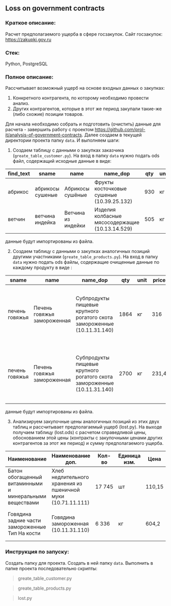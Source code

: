 ## Loss on government contracts

### Краткое описание:

Расчет предполагаемого ущерба в сфере госзакупок.
Сайт госзакупок: https://zakupki.gov.ru

### Стек:

Python, PostgreSQL

### Полное описание:

Рассчитывает возможный ущерб на основе входных данных о закупках:
1. Конкретного контрагента, по которому необходимо провести анализ.
2. Других контрагентов, которые в этот же период закупали такие-же (либо схожие) позиции товаров.

Для начала необходимо собрать и подготовить (очистить) данные для расчета - завершить работу с проектом https://github.com/prol-it/analysis-of-government-contracts. Далее создаем в текущей директории проекта папку `data`. И выполняем шаги:

1. Создаем таблицу с данными о закупках заказчика (`greate_table_customer.py`). На вход в папку `data` нужно подать ods файл, содержащий исходные данные в виде:

| find_text| sname | name | name_dop | qty | unit | price | total | сontract | year | customer |
|----------| ------|------|----------|-----|------|-------|-------|----------|------|----------|
| абрикос | абрикосы сушеные| Абрикосы сушёные | Фрукты косточковые сушеные (10.39.25.132) | 930 | кг | 374,39 | 348182,7 | 2782001254220000004 | 2020 | SPB-PNI-4 |
| ветчин | ветчина индейка | Ветчина из индейки | Изделия колбасные мясосодержащие (10.13.14.529) | 505 | кг | 448,25 | 226366,25 | 2782001254217000093 | 2018 | SPB-PNI-4 |

данные будут импортированы из файла.

2. Создаем таблицу с данными о закупках аналогичных позиций другими участниками (`greate_table_products.py`). На вход в папку `data` нужно подать ods файлы, содержащие очищенные данные по каждому продукту в виде :

| sname | name | name_dop | qty | unit | price | total | contract | year | customer | find_text |
|-------|------|----------|-----|------|-------|-------|----------|------|----------|-----------|
| печень говяжья | Печень говяжья замороженная |Субпродукты пищевые крупного рогатого скота замороженные (10.11.31.140) | 1864 | кг	| 316 | 589024 | 2780702227718000013 | 2018 | САНКТ-ПЕТЕРБУРГСКОЕ ГОСУДАРСТВЕННОЕ БЮДЖЕТНОЕ СТАЦИОНАРНОЕ УЧРЕЖДЕНИЕ СОЦИАЛЬНОГО ОБСЛУЖИВАНИЯ ПСИХОНЕВРОЛОГИЧЕСКИЙ ИНТЕРНАТ № 9 | печень |
| печень говяжья | Печень говяжья замороженная | Субпродукты пищевые крупного рогатого скота замороженные (10.11.31.140) | 2700 | кг | 231,4 | 624780 | 2782506561118000012 | 2018 | САНКТ-ПЕТЕРБУРГСКОЕ ГОСУДАРСТВЕННОЕ БЮДЖЕТНОЕ СТАЦИОНАРНОЕ УЧРЕЖДЕНИЕ СОЦИАЛЬНОГО ОБСЛУЖИВАНИЯ ПСИХОНЕВРОЛОГИЧЕСКИЙ ИНТЕРНАТ №1 | печень |

данные будут импортированы из файла.

3. Анализируем закупочные цены аналогичных позиций из этих двух таблиц и рассчитывает предполагаемый ущерб (lost.py).  На выходе получаем таблицу (lost.ods) с расчетом справедливой цены, обоснованием этой цены (контракты с закупочными ценами других контрагентов за этот же период) и сумму предполагаемого ущерба.

| Наименование | Наименование доп. | Кол-во | Единица изм. | Цена | Сумма | Номер контракта | Год | Заказчик | Справедливая цена | Обоснование | Убыток |
|--------------|-------------------|--------|--------------|------|-------|-----------------|-----|----------|------------|-------------|--------|
| Батон обогащенный витаминными и минеральными веществами | Хлеб недлительного хранения из пшеничной муки (10.71.11.111) | 17 745 | шт | 110,15 | 1 954 612 | 2782001254217000002 | 2017 | SPB-PNI-4 | 59,81 | 30.53 - 1780404195516000103 / 32.0 - 2782666724917000149 / ... | 893 283 |
| Говядина задние части замороженные Тип На кости | Говядина замороженная (10.11.31.110) | 6 336 | кг | 604,2 | 3 828 211 | 2782001254216000095 | 2017 | SPB-PNI-4 | 418,43 | 297.0 - 2781901284417000003 / 301.27 - 2781304702217000012 / ... | 1 177 039 |


### Инструкция по запуску:

Создать папку для проекта. Создать в ней папку `data`.
Выполнить в папке проекта последовательно скрипты:

>greate_table_customer.py

>greate_table_products.py

>lost.py

